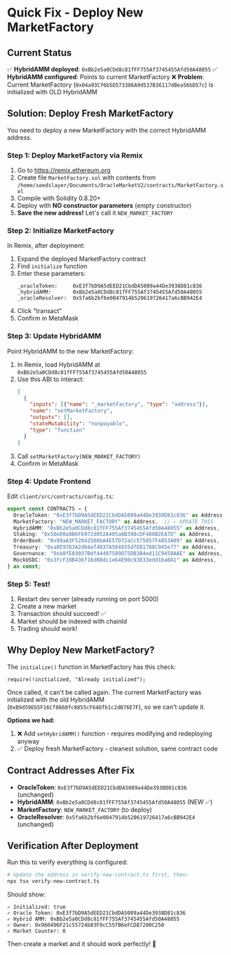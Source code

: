 # Quick Fix - Deploy New MarketFactory

## Current Status

✅ **HybridAMM deployed**: `0xBb2e5a0CDd8c81fFF755Af3745455Afd50A48055`
✅ **HybridAMM configured**: Points to current MarketFactory
❌ **Problem**: Current MarketFactory (`0x04a93Cf6b5D573386A9d537B36117dBea56bD57c`) is initialized with OLD HybridAMM

## Solution: Deploy Fresh MarketFactory

You need to deploy a new MarketFactory with the correct HybridAMM address.

### Step 1: Deploy MarketFactory via Remix

1. Go to https://remix.ethereum.org
2. Create file `MarketFactory.sol` with contents from `/home/seedslayer/Documents/OracleMarketV2/contracts/MarketFactory.sol`
3. Compile with Solidity 0.8.20+
4. Deploy with **NO constructor parameters** (empty constructor)
5. **Save the new address!** Let's call it `NEW_MARKET_FACTORY`

### Step 2: Initialize MarketFactory

In Remix, after deployment:

1. Expand the deployed MarketFactory contract
2. Find `initialize` function
3. Enter these parameters:
   ```
   _oracleToken:     0xE3f7bD9A5dEED21CbdDA5089a44De3938D81c836
   _hybridAMM:       0xBb2e5a0CDd8c81fFF755Af3745455Afd50A48055
   _oracleResolver:  0x5fa6b2bf6e0047914b520619726417a6cBB942E4
   ```
4. Click "transact"
5. Confirm in MetaMask

### Step 3: Update HybridAMM

Point HybridAMM to the new MarketFactory:

1. In Remix, load HybridAMM at `0xBb2e5a0CDd8c81fFF755Af3745455Afd50A48055`
2. Use this ABI to interact:
   ```json
   [
     {
       "inputs": [{"name": "_marketFactory", "type": "address"}],
       "name": "setMarketFactory",
       "outputs": [],
       "stateMutability": "nonpayable",
       "type": "function"
     }
   ]
   ```
3. Call `setMarketFactory(NEW_MARKET_FACTORY)`
4. Confirm in MetaMask

### Step 4: Update Frontend

Edit `client/src/contracts/config.ts`:

```typescript
export const CONTRACTS = {
  OracleToken: "0xE3f7bD9A5dEED21CbdDA5089a44De3938D81c836" as Address,
  MarketFactory: "NEW_MARKET_FACTORY" as Address,  // ← UPDATE THIS
  HybridAMM: "0xBb2e5a0CDd8c81fFF755Af3745455Afd50A48055" as Address,  // ← UPDATE THIS
  Staking: "0x58eD0a8B6F6972d052A405a6B398cDF480B2EA7D" as Address,
  OrderBook: "0x99aA3F52042586bA4E57D72aCc575057F4853A09" as Address,
  Treasury: "0xa8E97D3A2d64af4037A504835d7EB1788C945e77" as Address,
  Governance: "0xb8fE03037Bdf44497589D75DB3B4ed11C9458AAE" as Address,
  MockUSDC: "0x3fcF28B436f16d08dc1e64E90c93833edd1ba0A1" as Address,
} as const;
```

### Step 5: Test!

1. Restart dev server (already running on port 5000)
2. Create a new market
3. Transaction should succeed! ✅
4. Market should be indexed with chainId
5. Trading should work!

## Why Deploy New MarketFactory?

The `initialize()` function in MarketFactory has this check:
```solidity
require(!initialized, "Already initialized");
```

Once called, it can't be called again. The current MarketFactory was initialized with the old HybridAMM (`0xB9d59Eb5F16Cf8660fc8855cF64Dfb1c2dB76E7F`), so we can't update it.

**Options we had:**
1. ❌ Add `setHybridAMM()` function - requires modifying and redeploying anyway
2. ✅ Deploy fresh MarketFactory - cleanest solution, same contract code

## Contract Addresses After Fix

- **OracleToken**: `0xE3f7bD9A5dEED21CbdDA5089a44De3938D81c836` (unchanged)
- **HybridAMM**: `0xBb2e5a0CDd8c81fFF755Af3745455Afd50A48055` (NEW ✅)
- **MarketFactory**: `NEW_MARKET_FACTORY` (to deploy)
- **OracleResolver**: `0x5fa6b2bf6e0047914b520619726417a6cBB942E4` (unchanged)

## Verification After Deployment

Run this to verify everything is configured:

```bash
# Update the address in verify-new-contract.ts first, then:
npx tsx verify-new-contract.ts
```

Should show:
```
✓ Initialized: true
✓ Oracle Token: 0xE3f7bD9A5dEED21CbdDA5089a44De3938D81c836
✓ Hybrid AMM: 0xBb2e5a0CDd8c81fFF755Af3745455Afd50A48055
✓ Owner: 0x960496F21c55724b83F9cC55fB6eFCD87200C250
✓ Market Counter: 0
```

Then create a market and it should work perfectly! 🎉
